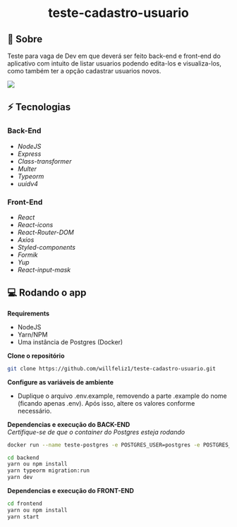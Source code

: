 <h1 align="center">
  teste-cadastro-usuario
</h1>

## 📕 Sobre
Teste para vaga de Dev em que deverá ser feito back-end e front-end do aplicativo com intuito de listar usuarios podendo edita-los e visualiza-los, como também ter a opção cadastrar usuarios novos. 

<img src="https://media.giphy.com/media/14RKHyZ5WBnbNjJHdQ/giphy.gif">

## ⚡ Tecnologias

### Back-End

- *NodeJS*
- *Express*
- *Class-transformer*
- *Multer*
- *Typeorm*
- *uuidv4*

### Front-End

- *React*
- *React-icons*
- *React-Router-DOM*
- *Axios*
- *Styled-components*
- *Formik*
- *Yup*
- *React-input-mask*

## 💻 Rodando o app

**Requirements**

- NodeJS
- Yarn/NPM
- Uma instância de Postgres (Docker)

**Clone o repositório**
```sh
git clone https://github.com/willfeliz1/teste-cadastro-usuario.git
```

**Configure as variáveis de ambiente**
- Duplique o arquivo .env.example, removendo a parte .example do nome (ficando apenas .env). Após isso, altere os valores conforme necessário.

**Dependencias e execução do BACK-END** </br>
*Certifique-se de que o container do Postgres esteja rodando*

```sh
docker run --name teste-postgres -e POSTGRES_USER=postgres -e POSTGRES_PASSWORD=docker -e POSTGRES_DB=teste-cadastro-usuario -p 5432:5432 -d postgres
```
```sh
cd backend 
yarn ou npm install
yarn typeorm migration:run
yarn dev
```

**Dependencias e execução do FRONT-END**
```sh
cd frontend
yarn ou npm install
yarn start
```


